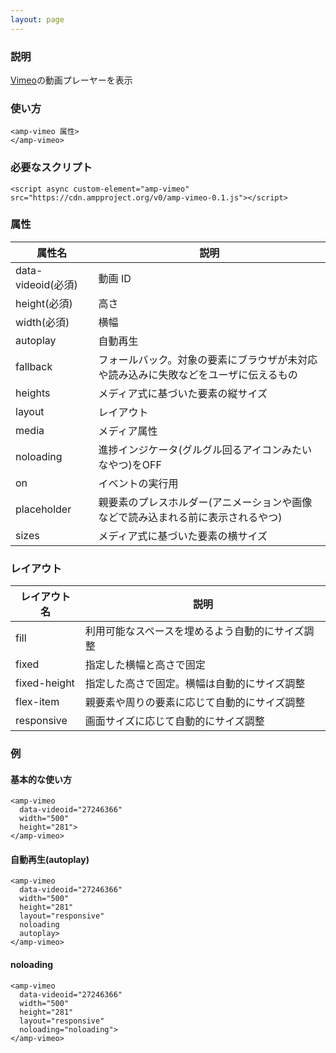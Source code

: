 ```yaml
---
layout: page
---
```


### 説明

[Vimeo](https://vimeo.com/)の動画プレーヤーを表示

### 使い方

    <amp-vimeo 属性>
    </amp-vimeo>

### 必要なスクリプト

    <script async custom-element="amp-vimeo" src="https://cdn.ampproject.org/v0/amp-vimeo-0.1.js"></script>

### 属性

| 属性名             | 説明                                                   |
|--------------------|--------------------------------------------------------|
| data-videoid(必須) | 動画 ID                                                |
| height(必須)       | 高さ                                                    |
| width(必須)        | 横幅                                                   |
| autoplay           | 自動再生                                               |
| fallback           | フォールバック。対象の要素にブラウザが未対応や読み込みに失敗などをユーザに伝えるもの |
| heights            | メディア式に基づいた要素の縦サイズ                                 |
| layout             | レイアウト                                                  |
| media              | メディア属性                                               |
| noloading          | 進捗インジケータ(グルグル回るアイコンみたいなやつ)をOFF                      |
| on                 | イベントの実行用                                            |
| placeholder        | 親要素のプレスホルダー(アニメーションや画像などで読み込まれる前に表示されるやつ)    |
| sizes              | メディア式に基づいた要素の横サイズ                                 |

### レイアウト

| レイアウト名      | 説明                               |
|--------------|----------------------------------|
| fill         | 利用可能なスペースを埋めるよう自動的にサイズ調整 |
| fixed        | 指定した横幅と高さで固定                |
| fixed-height | 指定した高さで固定。横幅は自動的にサイズ調整 |
| flex-item    | 親要素や周りの要素に応じて自動的にサイズ調整 |
| responsive   | 画面サイズに応じて自動的にサイズ調整         |

### 例

#### 基本的な使い方

    <amp-vimeo
      data-videoid="27246366"
      width="500"
      height="281">
    </amp-vimeo>

#### 自動再生(autoplay)

    <amp-vimeo
      data-videoid="27246366"
      width="500"
      height="281"
      layout="responsive"
      noloading
      autoplay>
    </amp-vimeo>

#### noloading

    <amp-vimeo
      data-videoid="27246366"
      width="500"
      height="281"
      layout="responsive"
      noloading="noloading">
    </amp-vimeo>
